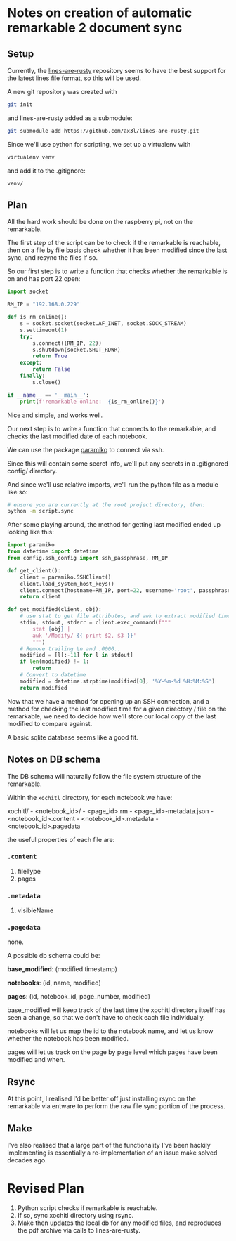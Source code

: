 # Notes on creation of automatic remarkable 2 document sync


## Setup

Currently, the [lines-are-rusty](https://github.com/ax3l/lines-are-rusty.git) repository seems to have the best support for the latest lines file format, so this will be used.

A new git repository was created with 

```bash
git init
```

and lines-are-rusty added as a submodule:

```bash
git submodule add https://github.com/ax3l/lines-are-rusty.git
```

Since we'll use python for scripting, we set up a virtualenv with 

```bash
virtualenv venv
```

and add it to the .gitignore:

```
venv/
```

## Plan

All the hard work should be done on the raspberry pi, not on the remarkable.

The first step of the script can be to check if the remarkable is reachable, then on a file by file basis check whether it has been modified since the last sync, and resync the files if so.

So our first step is to write a function that checks whether the remarkable is on and has port 22 open:

```python
import socket

RM_IP = "192.168.0.229"

def is_rm_online():
	s = socket.socket(socket.AF_INET, socket.SOCK_STREAM)
	s.settimeout(1)
	try:
		s.connect((RM_IP, 22))
		s.shutdown(socket.SHUT_RDWR)
		return True
	except:
		return False
	finally:
		s.close()

if __name__ == '__main__':
	print(f'remarkable online:  {is_rm_online()}')
```

Nice and simple, and works well.

Our next step is to write a function that connects to the remarkable, and checks the last modified date of each notebook.

We can use the package [paramiko](https://github.com/paramiko/paramiko) to connect via ssh.

Since this will contain some secret info, we'll put any secrets in a .gitignored config/ directory.

And since we'll use relative imports, we'll run the python file as a module like so:

```bash
# ensure you are currently at the root project directory, then:
python -m script.sync
```

After some playing around, the method for getting last modified ended up looking like this:

```python
import paramiko
from datetime import datetime
from config.ssh_config import ssh_passphrase, RM_IP

def get_client():
	client = paramiko.SSHClient()
	client.load_system_host_keys()
	client.connect(hostname=RM_IP, port=22, username='root', passphrase=ssh_passphrase)
	return client

def get_modified(client, obj):
	# use stat to get file attributes, and awk to extract modified time
	stdin, stdout, stderr = client.exec_command(f""" 
		stat {obj} |
		awk '/Modify/ {{ print $2, $3 }}'
		""")
	# Remove trailing \n and .0000..
	modified = [l[:-11] for l in stdout]
	if len(modified) != 1:
		return
	# Convert to datetime
	modified = datetime.strptime(modified[0], '%Y-%m-%d %H:%M:%S')
	return modified
```

Now that we have a method for opening up an SSH connection, and a method for checking the last modified time for a given directory / file on the remarkable, we need to decide how we'll store our local copy of the last modified to compare against.

A basic sqlite database seems like a good fit.

## Notes on DB schema

The DB schema will naturally follow the file system structure of the remarkable.

Within the `xochitl` directory, for each notebook we have:

xochitl/
	- <notebook_id>/
		- <page_id>.rm
		- <page_id>-metadata.json
	- <notebook_id>.content
	- <notebook_id>.metadata
	- <notebook_id>.pagedata

the useful properties of each file are:

### `.content`

1. fileType
2. pages

### `.metadata`

1. visibleName

### `.pagedata`

none.

A possible db schema could be:

**base_modified**: (modified timestamp)

**notebooks**: (id, name, modified)

**pages**: (id, notebook_id, page_number, modified)

base_modified will keep track of the last time the xochitl directory itself has seen a change, so that we don't have to check each file individually.

notebooks will let us map the id to the notebook name, and let us know whether the notebook has been modified.

pages will let us track on the page by page level which pages have been modified and when.



## Rsync

At this point, I realised I'd be better off just installing rsync on the remarkable via entware to perform the raw file sync portion of the process.

## Make

I've also realised that a large part of the functionality I've been hackily implementing is essentially a re-implementation of an issue make solved decades ago.

# Revised Plan

1. Python script checks if remarkable is reachable.
2. If so, sync xochitl directory using rsync.
3. Make then updates the local db for any modified files, and reproduces the pdf archive via calls to lines-are-rusty.

